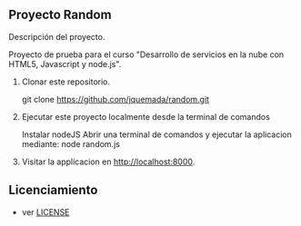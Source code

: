 ## Proyecto Random

Descripción del proyecto.

Proyecto de prueba para el curso "Desarrollo de servicios en la nube con HTML5, Javascript y node.js".

   
1. Clonar este repositorio.

   git clone https://github.com/jquemada/random.git
   
1. Ejecutar este proyecto localmente desde la terminal de comandos

   Instalar nodeJS
   Abrir una terminal de comandos y ejecutar la aplicacion mediante: node random.js  

1. Visitar la applicacion en [http://localhost:8000](http://localhost:8000).


## Licenciamiento

* ver [LICENSE](LICENSE)

